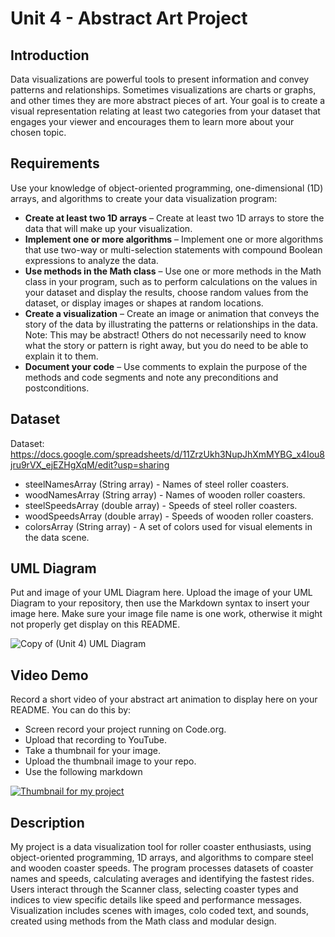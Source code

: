 # Unit 4 - Abstract Art Project

## Introduction

Data visualizations are powerful tools to present information and convey patterns and relationships. Sometimes visualizations are charts or graphs, and other times they are more abstract pieces of art. Your goal is to create a visual representation relating at least two categories from your dataset that engages your viewer and encourages them to learn more about your chosen topic.

## Requirements

Use your knowledge of object-oriented programming, one-dimensional (1D) arrays, and algorithms to create your data visualization program:

- **Create at least two 1D arrays** – Create at least two 1D arrays to store the data that will make up your visualization.
- **Implement one or more algorithms** – Implement one or more algorithms that use two-way or multi-selection statements with compound Boolean expressions to analyze the data.
- **Use methods in the Math class** – Use one or more methods in the Math class in your program, such as to perform calculations on the values in your dataset and display the results, choose random values from the dataset, or display images or shapes at random locations.
- **Create a visualization** – Create an image or animation that conveys the story of the data by illustrating the patterns or relationships in the data.
  Note: This may be abstract! Others do not necessarily need to know what the story or pattern is right away, but you do need to be able to explain it to them.
- **Document your code** – Use comments to explain the purpose of the methods and code segments and note any preconditions and postconditions.

## Dataset

Dataset: https://docs.google.com/spreadsheets/d/11ZrzUkh3NupJhXmMYBG_x4Iou8jru9rVX_ejEZHgXqM/edit?usp=sharing

- steelNamesArray (String array) - Names of steel roller coasters.
- woodNamesArray (String array) - Names of wooden roller coasters.
- steelSpeedsArray (double array) - Speeds of steel roller coasters.
- woodSpeedsArray (double array) - Speeds of wooden roller coasters.
- colorsArray (String array) - A set of colors used for visual elements in the data scene.

## UML Diagram

Put and image of your UML Diagram here. Upload the image of your UML Diagram to your repository, then use the Markdown syntax to insert your image here. Make sure your image file name is one work, otherwise it might not properly get display on this README.

![Copy of (Unit 4) UML Diagram](https://github.com/user-attachments/assets/fb14e479-e740-4abc-8f54-c37dd08d7f99)

## Video Demo

Record a short video of your abstract art animation to display here on your README. You can do this by:

- Screen record your project running on Code.org.
- Upload that recording to YouTube.
- Take a thumbnail for your image.
- Upload the thumbnail image to your repo.
- Use the following markdown

[![Thumbnail for my project](images/thumbnail.png)](https://youtube.com/shorts/5MDUlC0qqxg)

## Description

My project is a data visualization tool for roller coaster enthusiasts, using object-oriented programming, 1D arrays, and algorithms to compare steel and wooden coaster speeds. The program processes datasets of coaster names and speeds, calculating averages and identifying the fastest rides. Users interact through the Scanner class, selecting coaster types and indices to view specific details like speed and performance messages. Visualization includes scenes with images, colo coded text, and sounds, created using methods from the Math class and modular design.
